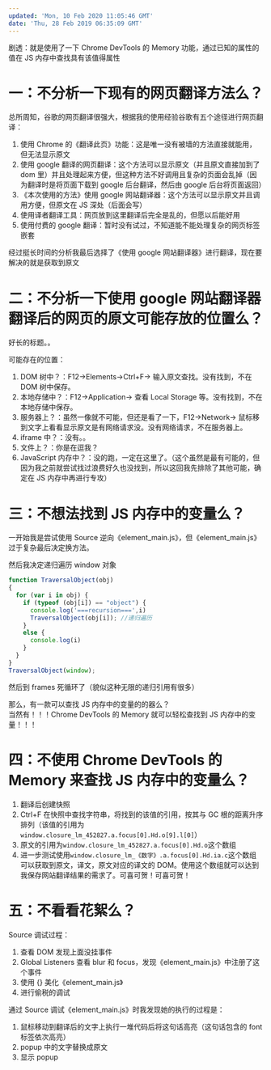 ```yaml
---
updated: 'Mon, 10 Feb 2020 11:05:46 GMT'
date: 'Thu, 28 Feb 2019 06:35:09 GMT'
---
```


剧透：就是使用了一下 Chrome DevTools 的 Memory 功能，通过已知的属性的值在 JS 内存中查找具有该值得属性

# 一：不分析一下现有的网页翻译方法么？

总所周知，谷歌的网页翻译很强大，根据我的使用经验谷歌有五个途径进行网页翻译：

1.  使用 Chrome 的《翻译此页》功能：这是唯一没有被墙的方法直接就能用，但无法显示原文
2.  使用 google 翻译的网页翻译：这个方法可以显示原文（并且原文直接加到了 dom 里）并且处理起来方便，但这种方法不好调用且复杂的页面会乱掉（因为翻译时是将页面下载到 google 后台翻译，然后由 google 后台将页面返回）
3.  《本次使用的方法》使用 google 网站翻译器：这个方法可以显示原文并且调用方便，但原文在 JS 深处（后面会写）
4.  使用译者翻译工具：网页放到这里翻译后完全是乱的，但愿以后能好用
5.  使用付费的 google 翻译：暂时没有试过，不知道能不能处理复杂的网页标签嵌套

经过挺长时间的分析我最后选择了《使用 google 网站翻译器》进行翻译，现在要解决的就是获取到原文

# 二：不分析一下使用 google 网站翻译器翻译后的网页的原文可能存放的位置么？

好长的标题。。

可能存在的位置：

1.  DOM 树中？：F12->Elements->Ctrl+F-> 输入原文查找。没有找到，不在 DOM 树中保存。
2.  本地存储中？：F12->Application-> 查看 Local Storage 等。没有找到，不在本地存储中保存。
3.  服务器上？：虽然一像就不可能，但还是看了一下，F12->Network-> 鼠标移到文字上看看显示原文是有网络请求没。没有网络请求，不在服务器上。
4.  iframe 中？：没有。。
5.  文件上？：你是在逗我？
6.  JavaScript 内存中？：没的跑，一定在这里了。（这个虽然是最有可能的，但因为我之前就尝试找过浪费好久也没找到，所以这回我先排除了其他可能，确定在 JS 内存中再进行专攻）

# 三：不想法找到 JS 内存中的变量么？

一开始我是尝试使用 Source 逆向《element_main.js》，但《element_main.js》过于复杂最后决定换方法。

然后我决定递归遍历 window 对象

```js
function TraversalObject(obj)
{
  for (var i in obj) {
    if (typeof (obj[i]) == "object") {
      console.log('===recursion===',i)
      TraversalObject(obj[i]); //递归遍历
    }
    else {
      console.log(i)
    }
  }
}
TraversalObject(window);
```

然后到 frames 死循环了（貌似这种无限的递归引用有很多）

那么，有一款可以查找 JS 内存中的变量的的器么？\
当然有！！！Chrome DevTools 的 Memory 就可以轻松查找到 JS 内存中的变量！！！

# 四：不使用 Chrome DevTools 的 Memory 来查找 JS 内存中的变量么？

1.  翻译后创建快照
2.  Ctrl+F 在快照中查找字符串，将找到的该值的引用，按其与 GC 根的距离升序排列（该值的引用为`window.closure_lm_452827.a.focus[0].Hd.o[9].l[0]`）
3.  原文的引用为`window.closure_lm_452827.a.focus[0].Hd.o`这个数组
4.  进一步测试使用`window.closure_lm_《数字》.a.focus[0].Hd.ia.c`这个数组可以获取到原文，译文，原文对应的译文的 DOM。使用这个数组就可以达到我保存网站翻译结果的需求了。可喜可贺！可喜可贺！

# 五：不看看花絮么？

Source 调试过程：

1.  查看 DOM 发现上面没挂事件
2.  Global Listeners 查看 blur 和 focus，发现《element_main.js》中注册了这个事件
3.  使用 {} 美化《element_main.js》
4.  进行偷税的调试

通过 Source 调试《element_main.js》时我发现她的执行的过程是：

1.  鼠标移动到翻译后的文字上执行一堆代码后将这句话高亮（这句话包含的 font 标签依次高亮）
2.  popup 中的文字替换成原文
3.  显示 popup
